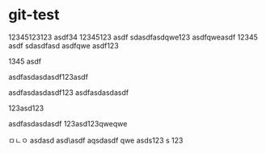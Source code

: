 # git-test

12345123123
asdf34
12345123
asdf
sdasdfasdqwe123
asdfqweasdf
12345
asdf
sdasdfasd
asdfqwe
asdf123

1345
asdf

asdfasdasdasdf123asdf

asdfasdasdasdf123
asdfasdasdasdf

123asd123

asdfasdasdasdf
123asd123qweqwe

ㅁㄴㅇ
asdasd
asd\asdf
aqsdasdf
qwe
asds123
s
123
